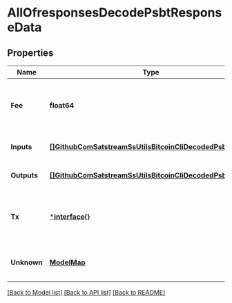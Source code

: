 # AllOfresponsesDecodePsbtResponseData

## Properties
Name | Type | Description | Notes
------------ | ------------- | ------------- | -------------
**Fee** | **float64** | The transaction fee paid if all UTXOs slots are filled | [optional] [default to null]
**Inputs** | [**[]GithubComSatstreamSsUtilsBitcoinCliDecodedPsbtInput**](github_com_satstream_ss-utils_bitcoin-cli.DecodedPSBTInput.md) | Array of inputs | [optional] [default to null]
**Outputs** | [**[]GithubComSatstreamSsUtilsBitcoinCliDecodedPsbtOutput**](github_com_satstream_ss-utils_bitcoin-cli.DecodedPSBTOutput.md) | Array of outputs | [optional] [default to null]
**Tx** | [***interface{}**](interface{}.md) | The decoded network-serialized unsigned transaction | [optional] [default to null]
**Unknown** | [**ModelMap**](interface{}.md) | The unknown global fields | [optional] [default to null]

[[Back to Model list]](../README.md#documentation-for-models) [[Back to API list]](../README.md#documentation-for-api-endpoints) [[Back to README]](../README.md)

